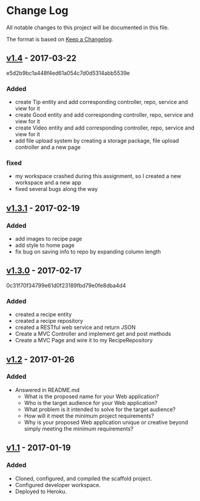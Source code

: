 # Change Log
All notable changes to this project will be documented in this file.

The format is based on [Keep a Changelog](http://keepachangelog.com/).

## [v1.4] - 2017-03-22
e5d2b9bc1a448f4ed61a054c7d0d5314abb5539e
### Added
- create Tip entity and add corresponding controller, repo, service and view for it
- create Good entity and add corresponding controller, repo, service and view for it
- create Video entity and add corresponding controller, repo, service and view for it
- add file upload system by creating a storage package, file upload controller and a new page
### fixed
- my workspace crashed during this assignment, so I created a new workspace and a new app
- fixed several bugs along the way

## [v1.3.1] - 2017-02-19
### Added
- add images to recipe page
- add style to home page
- fix bug on saving info to repo by expanding column length


## [v1.3.0] - 2017-02-17
0c31f70f34799e61d0f23189fbd79e0fe8dba4d4
### Added
- created a recipe entity
- created a recipe repository
- created a RESTful web service and return JSON
- Create a MVC Controller and implement get and post methods
- Create a MVC Page and wire it to my RecipeRepository


## [v1.2] - 2017-01-26
### Added
- Answered in README.md
    - What is the proposed name for your Web application?
    - Who is the target audience for your Web application?
    - What problem is it intended to solve for the target audience?
    - How will it meet the minimum project requirements?
    - Why is your proposed Web application unique or creative beyond simply meeting the minimum requirements?


## [v1.1] - 2017-01-19
### Added
- Cloned, configured, and compiled the scaffold project.
- Configured developer workspace.
- Deployed to Heroku.

[v1.4]: https://github.com/infsci2560sp17/full-stack-web-XinyiShu/compare/v1.4...v1.3.1
[v1.3.1]: https://github.com/infsci2560sp17/full-stack-web-XinyiShu/compare/v1.3.1...v1.3.0
[v1.3.0]: https://github.com/infsci2560sp17/full-stack-web-XinyiShu/compare/v1.3.0...v1.2
[v1.2]: https://github.com/infsci2560sp17/full-stack-web-XinyiShu/compare/v1.1...v1.2
[v1.1]: https://github.com/infsci2560sp17/full-stack-web-XinyiShu/compare/...v1.1
